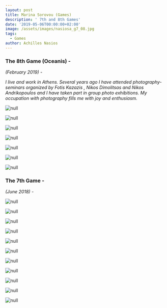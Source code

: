 ```yaml
---
layout: post
title: Marina Sorovou (Games)
description: ' 7th and 8th Games'
date: '2019-05-06T00:00:00+02:00'
image: /assets/images/nasiosa_g7_08.jpg
tags:
  - Games
author: Achilles Nasios
---
```

### The 8th Game (Oceanis) -

_(February 2019) -_

_I live and work in Athens. Several years ago I have attended photography-seminars organized by Fotis Kazazis , Nikos Dimolitsas and Nikos Andrikopoulos and I have taken part in group photo exhibitions. My occupation with photography fills me with joy and enthusiasm._

![null](/assets/images/sorovou_g8_pres.jpg#full)

![null](/assets/images/sorovou_g8_01.jpg)

![null](/assets/images/sorovou_g8_02.jpg)

![null](/assets/images/sorovou_g8_03.jpg)

![null](/assets/images/sorovou_g8_04.jpg)

![null](/assets/images/sorovou_g8_05.jpg)

![null](/assets/images/sorovou_g8_06.jpg)

### The 7th Game -

_(June 2018) -_

![null](/assets/images/sorovou-g7-02.jpg)

![null](/assets/images/sorovou-g7-03.jpg)

![null](/assets/images/sorovou-g7-04.jpg)

![null](/assets/images/sorovou-g7-05.jpg)

![null](/assets/images/sorovou-g7-06.jpg)

![null](/assets/images/sorovou-g7-07.jpg)

![null](/assets/images/sorovou-g7-08.jpg)

![null](/assets/images/sorovou-g7-09.jpg)

![null](/assets/images/sorovou-g7-10.jpg)

![null](/assets/images/sorovou-g7-11.jpg)

![null](/assets/images/sorovou-g7-12.jpg)
